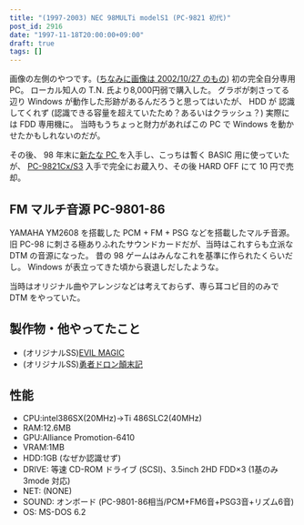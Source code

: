 ```yaml
---
title: "(1997-2003) NEC 98MULTi modelS1 (PC-9821 初代)"
post_id: 2916
date: "1997-11-18T20:00:00+09:00"
draft: true
tags: []
---
```



画像の左側のやつです。([ちなみに画像は 2002/10/27 のもの](https://danmaq.com/3066)) 初の完全自分専用PC。
ローカル知人の T.N. 氏より8,000円弱で購入した。
グラボが刺さってる辺り Windows が動作した形跡があるんだろうと思ってはいたが、 HDD が 認識してくれず (認識できる容量を超えていたため？あるいはクラッシュ？) 実際には FDD 専用機に。
当時もうちょっと財力があればこの PC で Windows を動かせたかもしれないのだが。

その後、 98 年末に[新たな PC ](https://danmaq.com/2922)を入手し、こっちは暫く BASIC 用に使っていたが、 [PC-9821Cx/S3](https://danmaq.com/3007) 入手で完全にお蔵入り、その後 HARD OFF にて 10 円で売却。

## FM マルチ音源 PC-9801-86

YAMAHA YM2608 を搭載した PCM + FM + PSG などを搭載したマルチ音源。
旧 PC-98 に刺さる極ありふれたサウンドカードだが、当時はこれすらも立派な DTM の音源になった。
昔の 98 ゲームはみんなこれを基準に作られたくらいだし。
Windows が表立ってきた頃から衰退しだしたような。

当時はオリジナル曲やアレンジなどは考えておらず、専ら耳コピ目的のみで DTM をやっていた。

## 製作物・他やってたこと

* (オリジナルSS)[EVIL MAGIC](https://danmaq.com/tag/evil-magic)
* (オリジナルSS)[勇者ドロン顛末記](https://danmaq.com/tag/doron)

## 性能

* CPU:intel386SX(20MHz)→Ti 486SLC2(40MHz)
* RAM:12.6MB
* GPU:Alliance Promotion-6410
* VRAM:1MB
* HDD:1GB (なぜか認識せず)
* DRIVE: 等速 CD-ROM ドライブ (SCSI)、3.5inch 2HD FDD×3 (1基のみ 3mode 対応)
* NET: (NONE)
* SOUND: オンボード (PC-9801-86相当/PCM+FM6音+PSG3音+リズム6音)
* OS: MS-DOS 6.2
